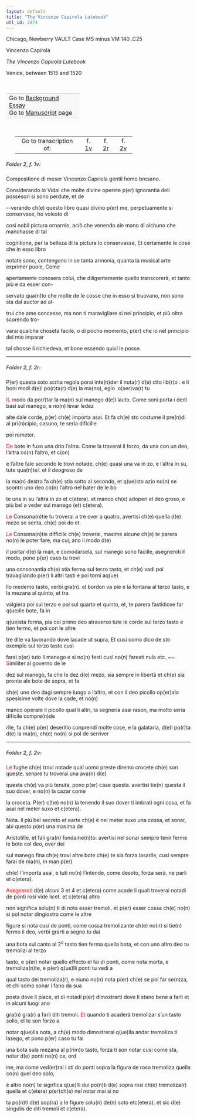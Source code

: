 ```yaml
---
layout: default
title: "The Vincenzo Capirola Lutebook"
utl_id: 2874
---
```



Chicago, Newberry VAULT Case MS minus VM 140 .C25


Vincenzo Capirola


*The Vincenzo Capirola Lutebook*


Venice, between 1515 and 1520


 

<table border="0.5" cellpadding="1" cellspacing="1" style="width: 200px; background-color:#F8F8F8;"><tbody style="border-color:#ccc"><tr style="border-color:#ccc"><td>Go to <a href="https://centerfordigitalhumanities.github.io/Newberry-Italian-paleography/essay/027" target="_blank">Background Essay</a><br />
			Go to <a href="https://centerfordigitalhumanities.github.io/Newberry-Italian-paleography/www/record.html?id=027" target="_blank">Manuscript</a> page</td>
</tr></tbody></table>
 


<table border="0.5" cellpadding="1" cellspacing="1" style="width: 320px; margin-left: 0.25in;"><tbody><tr style="border-color:#B3B6B7"><td style="text-align:center">Go to transcription of:</td>
<td style="text-align:center">f. <a href="#1">1v</a></td>
<td style="text-align:center">f. <a href="#2">2r</a></td>
<td style="text-align:center">f. <a href="#3">2v</a></td>
</tr></tbody></table>
<h5 id="1" style="color:#555;">Folder 2, f. 1v:</h5>

Compositione di meser Vincenzo Capriola gentil homo bresano.


Considerando io Vidal che molte divine operete p(er) ignorantia deli possesori si sono perdute, et de


--verando ch(e) questo libro quasi divino p(er) me, perpetuamente si conservase, ho volesto di


così nobil pictura ornarnlo, aciò che venendo ale mano di alchuno che manchasse di tal


cognitione, per la belleza di la pictura lo conservasse, Et certamente le cose che in esso libro


notate sono, contengono in se tanta armonia, quanta la musical arte exprimer puole, Come


apertamente conosera colui, che diligentemente quello transcorerà, et tanto più e da esser con-


servato qua(n)to che molte de le cosse che in esso si truovano, non sono sta dal auctor ad al-


trui che ame concesse, ma non ti maravigliare si nel principio, et più oltra scorendo tro-


varai qualche choseta facile, o di pocho momento, p(er) che io nel principio del mio imparar


tal chosse li richiedeva, et bone essendo quivi le posse.


<hr /><h5 id="2" style="color:#555;">Folder 2, f. 2r:</h5>

P(er) questa soto scrita regola porai inte(n)der il nota(r) d(e) dito lib(r)o . e li boni modi d(e)l po(r)ta(r) d(e) la ma(no), eglo  o(ser)va(r) tu


<hi style="color:red;">IL m</hi>odo da po(r)tar la ma(n) sul manego d(e)l lauto. Come soni porta i dedi basi sul manego, e no(n) levar ledez


alte dale corde, p(er) ch(e) importa asai. Et fa ch(e) sto costume il pre(n)di al pri(n)cipio, casuno, te seria dificille


poi remeter.


<hi style="color:red;">De</hi> bote in fuxo una drio l’altra. Come la troverai il forzo, da una con un deo, l’altra co(n) l’altro, et c(on)


e l’altre fale secondo le trovi notade, ch(e) quasi una va in zo, e l’altra in su, tute qua(n)te<hi style="color:red;">/.</hi> et il deogroso de


la ma(n) destra fa ch(e) stia sotto al secondo, et q(ue)sto azio no(n) se scontri uno deo co(n) l’altro nel bater de le bo


te una in su l’altra in zo et c(etera). et manco ch(e) adoperi el deo groso, e più bel a veder sul manego (et) c(etera).


<hi style="color:red;">Le</hi> Consona(n)tie tu troverai a tre over a quatro, avertisi ch(e) quella d(e) mezo se senta, ch(e) poi do et.


<hi style="color:red;">Le</hi> Consona(n)tie difficile ch(e) troverai, masime alcune ch(e) te parera no(n) le poter fare, ma cui, ano il modo d(e)


il portar d(e) la man, e comodarsela, sul manego sono facille, asegneroti il modo, pono p(er) caso tu trovi


una consonantia ch(e) stia ferma sul terzo tasto, et ch(e) vadi poi travagliando p(er) li altri tasti e poi torni aq(ue)


llo medemo tasto, verbi gra(n). el bordon va pie e la fontana al terzo tasto, e la mezana al quinto, et tra


valgiera poi sul terzo e poi sul quarto et quinto, et, te parera fastidioxe far q(ue)lle bote, fa in


q(ue)sta forma, pia col primo deo atraverso tute le corde sul terzo tasto e tien fermo, et poi con le altre


tre dite va lavorando dove lacade ut supra, Et cusi como dico de sto exemplo sul terzo tasto cusì


farai p(er) tuto il manego e si no(n) festi cusì no(n) faresti nula etc. ~<hi style="color:red;">~ S</hi>imiliter al governo de le


dez sul manego, fa che le dez d(e) mezo, sia sempre in libertà et ch(e) sia pronte ale bote de sopra, et fa


ch(e) uno deo dagi sempre luogo a l’altro, et con il deo picollo op(er)alo spesisime volte dove la cade, et no(n)


manco operare il picollo qual li altri, ta segneria asai rason, ma molto seria dificile compre(n)de


rlle, fa ch(e) p(er) deseritio conprendi molte cose, e la galataria, d(e)l po(r)ta d(e) la ma(n), ch(e) no(n) si pol de serriver


<hr /><h5 id="3" style="color:#555;">Folder 2, f. 2v:</h5>

<hi style="color:red;">Le</hi> fughe ch(e) trovi notade qual uomo preste diremo crocete ch(e) son queste. senpre tu troverai una ava(n) d(e)


questa ch(e) va più tenuta, pono p(er) case questa. avertisi tie(n) questa il suo dover, e no(n) la cazar come


la croceta. P(er) c(he) no(n) la tenendo il suo dover ti imbrati ogni cosa, et fa asai nel meter suxo et c(etera).


Nota. il più bel secreto et earte ch(e) è nel meter suxo una cossa, et sonar, abi questo p(er) una masima de


Aristotille, et fali gra(n) fondame(n)to: avertisi nel sonar sempre tenir ferme le bote col deo, over dei


sul manego fina ch(e) trovi altre bote ch(e) te sia forza lasarlle, cusi sempre farai de ma(n), in man p(er)


ch(e) l’importa asai, e tuti no(n) l’intende, come desoto, forza serà, ne parli et c(etera).


<hi style="color:red;">Asegneroti</hi> d(e) alcuni 3 et 4 et c(etera) come acade li quali troverai notadi de ponti rosi vide licet. et c(etera) altro


non significa solu(n) ti di nota esser tremoli, et p(er) esser cossa ch(e) no(n) si pol notar dingiostro come le altre


figure si nota cusi de ponti, come cossa tremolizante ch(e) no(n) si tie(n) fermo il deo, verbi grarti a segno tu dai


una bota sul canto al 2<sup>o</sup> tasto tien ferma quella bota, et con uno altro deo tu tremolizi al terzo


tasto, e p(er) notar quello effecto el fai di ponti, come nota morta, e tremoliza(n)te, e p(er) q(ue)lli ponti tu vedi a


qual tasto dei tremoliza(r), e niuno no(n) nota p(er) ch(e) se pol far se(n)za, et chi somo sonar i fano da sua


posta dove li piace, et di notadi p(er) dimostrarti dove li stano bene a farli et in alcuni luogi ano


gra(n) gra(r) a farli diti tremoli. <hi style="color:red;">Et</hi> quando ti acaderà tremolizar s’un tasto sollo, el te son forzo a


notar q(ue)lla nota, a ch(e) modo dimostrerai q(ue)lla andar tremoliza ti lasego, et pono p(er) caso tu fai


una bota sula mezana al p(rim)o tasto, forza ti son notar cusi come sta, notar d(e) ponti no(n) ce, ord


ine, ma come ved(er)rai i sti do ponti sopra la figura de roso tremoliza quella co(n) quel deo solo,


è altro no(n) te signfica q(ue)lli dui po(n)ti d(e) sopra rosi ch(e) tremoliza(r) quella et c(etera) p(er)ch(e) nel notar mai si no


ta po(n)ti d(e) sop(ra) a le figure solu(n) de(n) soto etc(etera). et sic d(e) singulis de diti tremoli et c(etera).

